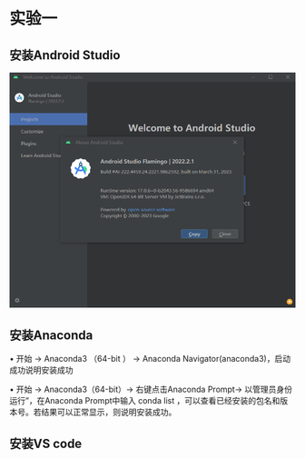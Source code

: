 # 实验一
## 安装Android Studio

![image](实验一/pic/QQ图片20230602182529.png)
## 安装Anaconda
• 开始 → Anaconda3 （64-bit ） → Anaconda Navigator(anaconda3)，启动成功说明安装成功

• 开始 → Anaconda3（64-bit）→ 右键点击Anaconda Prompt→ 以管理员身份运行”，在Anaconda Prompt中输入 conda
list ，可以查看已经安装的包名和版本号。若结果可以正常显示，则说明安装成功。

## 安装VS code
